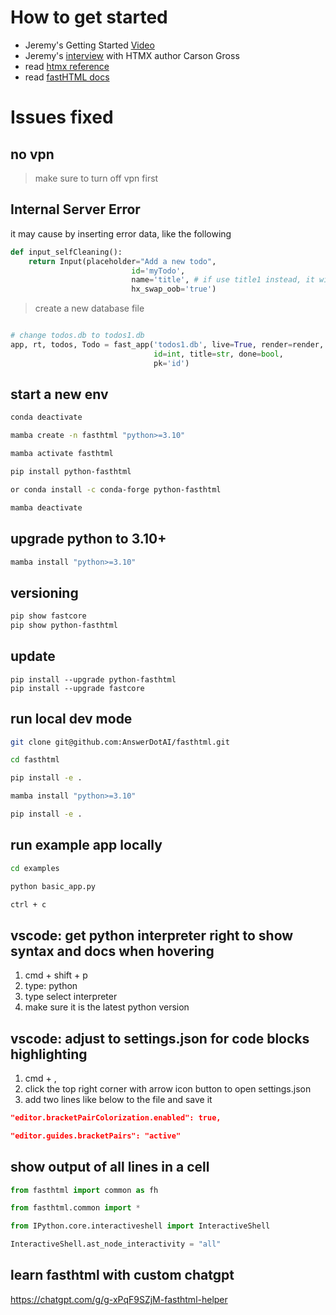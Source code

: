 
# How to get started

- Jeremy's Getting Started [Video](https://youtu.be/Auqrm7WFc0I)
- Jeremy's [interview](https://youtu.be/WuipZMUch18) with HTMX author Carson Gross
- read [htmx reference](https://htmx.org/reference/#attributes) 
- read [fastHTML docs](https://docs.fastht.ml/api/core.html#tests) 
# Issues fixed

## no vpn

> make sure to turn off vpn first

## Internal Server Error

it may cause by inserting error data, like the following

```python
def input_selfCleaning(): 
    return Input(placeholder="Add a new todo", 
                           id='myTodo', 
                           name='title', # if use title1 instead, it will cause such error
                           hx_swap_oob='true') 
```

> create a new database file

```python

# change todos.db to todos1.db
app, rt, todos, Todo = fast_app('todos1.db', live=True, render=render, 
                                id=int, title=str, done=bool, 
                                pk='id')
```

## start a new env
```bash
conda deactivate 

mamba create -n fasthtml "python>=3.10" 

mamba activate fasthtml

pip install python-fasthtml 

or conda install -c conda-forge python-fasthtml

mamba deactivate 
```

## upgrade python to 3.10+

```bash
mamba install "python>=3.10" 
```
## versioning

```bash
pip show fastcore
pip show python-fasthtml
```

## update 
```
pip install --upgrade python-fasthtml
pip install --upgrade fastcore

```

## run local dev mode

```bash
git clone git@github.com:AnswerDotAI/fasthtml.git

cd fasthtml

pip install -e . 

mamba install "python>=3.10" 

pip install -e . 
```

## run example app locally

```bash
cd examples

python basic_app.py 

ctrl + c 

```


## vscode: get python interpreter right to show syntax and docs when hovering

1. cmd + shift + p
2. type: python 
3. type select interpreter
4. make sure it is the latest python version

## vscode: adjust to settings.json for code blocks highlighting


1. cmd + ,
2. click the top right corner with arrow icon button to open settings.json
3. add two lines like below to the file and save it
```json
"editor.bracketPairColorization.enabled": true,

"editor.guides.bracketPairs": "active"
```


## show output of all lines in a cell

```python
from fasthtml import common as fh

from fasthtml.common import *

from IPython.core.interactiveshell import InteractiveShell

InteractiveShell.ast_node_interactivity = "all"
```

## learn fasthtml with custom chatgpt
https://chatgpt.com/g/g-xPqF9SZjM-fasthtml-helper


